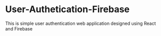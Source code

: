 # User-Authetication-Firebase
This is simple user authentication web application designed using React and Firebase
